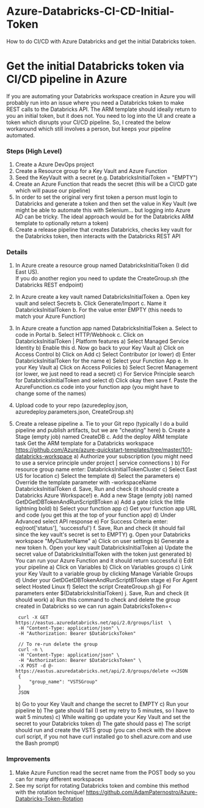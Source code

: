 # Azure-Databricks-CI-CD-Initial-Token
How to do CI/CD with Azure Databricks and get the initial Databricks token.

# Get the initial Databricks token via CI/CD pipeline in Azure

If you are automating your Databricks workspace creation in Azure you will probably run into an issue where you need a Databricks token to make REST calls to the Databricks API.  The ARM template should ideally return to you an initial token, but it does not.  You need to log into the UI and create a token which disrupts your CI/CD pipeline. So, I created the below workaround which still involves a person, but keeps your pipeline automated.

### Steps (High Level)
1. Create a Azure DevOps project 
2. Create a Resource group for a Key Vault and Azure Function
3. Seed the KeyVault with a secret (e.g. DatabricksInitialToken = "EMPTY") 
4. Create an Azure Function that reads the secret (this will be a CI/CD gate which will pause our pipeline)
5. In order to set the original very first token a person must login to Databricks and generate a token and then set the value in Key Vault (we might be able to automate this with Selenium... but logging into Azure AD can be tricky.  The ideal approach would be for the Databricks ARM template to optionally return a token)
5. Create a release pipeline that creates Databricks, checks key vault for the Databricks token, then interacts with the Databricks REST API

### Details
1. In Azure create a resource group named DatabricksInitialToken (I did East US).  
   If you do another region you need to update the CreateGroup.sh (the Databricks REST endpoint)
2. In Azure create a key vault named DatabricksInitialToken
   a. Open key vault and select Secrets
   b. Click Generate/Import
   c. Name it DatabricksInitialToken
   b. For the value enter EMPTY (this needs to match your Azure Function)
3. In Azure create a function app named DatabricksInitialToken
   a. Select to code in Portal
   b. Select HTTP/Webhook
   c. Click on DatabricksInitialToken | Platform features
      a) Select Managed Service Identity
      b) Enable this
   d. Now go back to your Key Vault
      a) Click on Access Control
      b) Click on Add
      c) Select Contributor (or lower)
      d) Enter DatabricksInitialToken for the name
      e) Select your Function App
   e. In your Key Vault 
      a) Click on Access Policies
      b) Select Secret Management (or lower, we just need to read a secret)
      c) For Service Principle search for DatabricksInitialToken and select
      d) Click okay then save
   f. Paste the AzureFunction.cs code into your function app (you might have to change some of the names)

4. Upload code to your repo (azuredeploy.json, azuredeploy.parameters.json, CreateGroup.sh)
5. Create a release pipeline
   a. Tie to your Git repo 
      (typically I do a build pipeline and publish artifacts, but we are "cheating" here)
   b. Create a Stage (empty job) named CreateDB
   c. Add the deploy ARM template task
      Get the ARM template for a Databricks workspace
      https://github.com/Azure/azure-quickstart-templates/tree/master/101-databricks-workspace
      a) Authorize your subscription (you might need to use a service principle under project | service connections )
      b) For resource group name enter: DatabricksInitialTokenCluster
      c) Select East US for location
      c) Select the template
      d) Select the parameters
      e) Override the template parameter with -workspaceName DatabricksInitialToken
   d. Save, Run and check (it should create a Databricks Azure Workspace!)
   e. Add a new Stage (empty job) named GetDGetDBTokenAndRunScriptBToken
      a) Add a gate (click the little lightning bold)
      b) Select your function app
      c) Get your function app URL and code (you get this at the top of your function app)
      d) Under Advanced select API response
      e) For Success Criteria enter: eq(root['status'], 'successful')
   f. Save, Run and check (it should fail since the key vault's secret is set to EMPTY)
   g. Open your Databricks workspace "MyClusterName"
      a) Click on user settings
      b) Generate a new token
   h. Open your key vault DatabricksInitialToken
      a) Update the secret value of DatabricksInitialToken with the token just generated
      b) You can run your Azure Function and it should return successful
   i) Edit your pipeline
      a) Click on Variables
      b) Click on Variables groups
      c) Link your Key Vault to a variable group by clicking Manage Variable Groups
      d) Under your GetDGetDBTokenAndRunScriptBToken stage 
      e) For Agent select Hosted Linux
      f) Select the script CreateGroup.sh
      g) For parameters enter $(DatabricksInitialToken)
    j. Save, Run and check (it should work)
      a) Run this command to check and delete the group created in Databricks so we can run again
        DatabricksToken=<<REPLACE TOKEN>
        
        curl -X GET  https://eastus.azuredatabricks.net/api/2.0/groups/list  \
        -H "Content-Type: application/json" \
        -H "Authorization: Bearer $DatabricksToken" 

        // To re-run delete the group
        curl -n \
        -H "Content-Type: application/json" \
        -H "Authorization: Bearer $DatabricksToken" \
        -X POST -d @- https://eastus.azuredatabricks.net/api/2.0/groups/delete <<JSON
        {
            "group_name": "VSTSGroup"
        }
        JSON
      b) Go to your Key Vault and change the secret to EMPTY
      c) Run your pipeline
      b) The gate should fail (I set my retry to 5 minutes, so I have to wait 5 minutes)
      c) While waiting go update your Key Vault and set the secret to your Databricks token
      d) The gate should pass
      e) The script should run and create the VSTS group (you can check with the above curl script, if you not have curl installed go to shell.azure.com and use the Bash prompt)

### Improvements
1. Make Azure Function read the secret name from the POST body so you can for many different workspaces
2. See my script for rotating Databricks token and combine this method with the rotation technique!
   https://github.com/AdamPaternostro/Azure-Databricks-Token-Rotation
